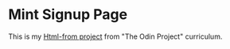# Mint Signup Page
This is my [Html-from project](https://areebaishtiaq.github.io/Mint-signup/) from "The Odin Project" curriculum.
